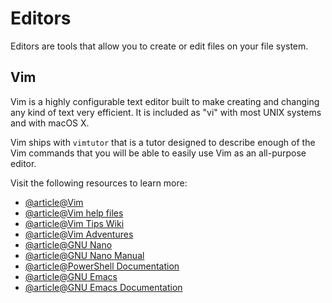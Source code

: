 # Editors

Editors are tools that allow you to create or edit files on your file system.

## Vim

Vim is a highly configurable text editor built to make creating and changing any kind of text very efficient. It is included as "vi" with most UNIX systems and with macOS X.

Vim ships with `vimtutor` that is a tutor designed to describe enough of the Vim commands that you will be able to easily use Vim as an all-purpose editor.

Visit the following resources to learn more:

- [@article@Vim](https://www.vim.org)
- [@article@Vim help files](https://vimhelp.org/)
- [@article@Vim Tips Wiki](https://vim.fandom.com/wiki/Vim_Tips_Wiki)
- [@article@Vim Adventures](https://vim-adventures.com/)
- [@article@GNU Nano](https://www.nano-editor.org/)
- [@article@GNU Nano Manual](https://www.nano-editor.org/dist/latest/nano.html)
- [@article@PowerShell Documentation](https://learn.microsoft.com/en-us/powershell/)
- [@article@GNU Emacs](https://www.gnu.org/software/emacs/)
- [@article@GNU Emacs Documentation](https://www.gnu.org/software/emacs/documentation.html)
